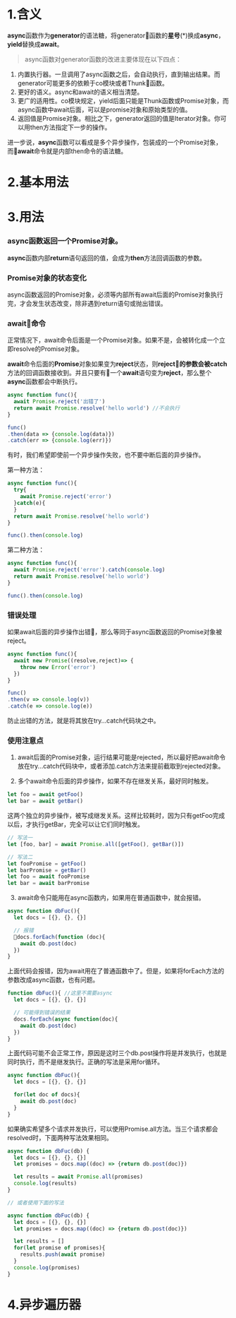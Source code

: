 # 1.含义
**async**函数作为**generator**的语法糖，将generator函数的**星号**(*)换成**async**，**yield**替换成**await**。
>async函数对generator函数的改进主要体现在以下四点：
1. 内置执行器。一旦调用了async函数之后，会自动执行，直到输出结果。而generator可能更多的依赖于co模块或者Thunk函数。
2. 更好的语义。async和await的语义相当清楚。
3. 更广的适用性。co模块规定，yield后面只能是Thunk函数或Promise对象，而async函数中await后面，可以是promise对象和原始类型的值。
4. 返回值是Promise对象。相比之下，generator返回的值是Iterator对象。你可以用then方法指定下一步的操作。

进一步说，**async**函数可以看成是多个异步操作，包装成的一个Promise对象，而**await**命令就是内部then命令的语法糖。

# 2.基本用法

# 3.用法
### **async**函数返回一个Promise对象。
**async**函数内部**return**语句返回的值，会成为**then**方法回调函数的参数。

### **Promise**对象的状态变化
async函数返回的Promise对象，必须等内部所有await后面的Promise对象执行完，才会发生状态改变，除非遇到return语句或抛出错误。

### **await命令**
正常情况下，await命令后面是一个Promise对象。如果不是，会被转化成一个立即resolve的Promise对象。

**await**命令后面的**Promise**对象如果变为**reject**状态，则**reject**的参数会被**catch**方法的回调函数接收到。并且只要有一个**await**语句变为**reject**，那么整个**async**函数都会中断执行。
```javascript
async function func(){
  await Promise.reject('出错了')
  return await Promise.resolve('hello world') //不会执行
}

func()
.then(data => {console.log(data)})
.catch(err => {console.log(err)})
```
有时，我们希望即使前一个异步操作失败，也不要中断后面的异步操作。

第一种方法：
```javascript
async function func(){
  try{
    await Promise.reject('error')
  }catch(e){
  }
  return await Promise.resolve('hello world')
}

func().then(console.log)
```
第二种方法：
```javascript
async function func(){
  await Promise.reject('error').catch(console.log)
  return await Promise.resolve('hello world')
}

func().then(console.log)
```
### 错误处理
如果await后面的异步操作出错，那么等同于async函数返回的Promise对象被reject。
```javascript
async function func(){
  await new Promise((resolve,reject)=> {
    throw new Error('error')
  })
}

func()
.then(v => console.log(v))
.catch(e => console.log(e))
```
防止出错的方法，就是将其放在try…catch代码块之中。
### 使用注意点
1. await后面的Promise对象，运行结果可能是rejected，所以最好把await命令放在try...catch代码块中，或者添加.catch方法来提前截取到rejected对象。

2. 多个await命令后面的异步操作，如果不存在继发关系，最好同时触发。
```javascript
let foo = await getFoo()
let bar = await getBar() 
```
这两个独立的异步操作，被写成继发关系。这样比较耗时，因为只有getFoo完成以后，才执行getBar，完全可以让它们同时触发。
```javascript
// 写法一
let [foo, bar] = await Promise.all([getFoo(), getBar()])

// 写法二
let fooPromise = getFoo()
let barPromise = getBar()
let foo = await fooPromise
let bar = await barPromise
```
3. await命令只能用在async函数内，如果用在普通函数中，就会报错。
```javascript
async function dbFuc(){
  let docs = [{}, {}, {}]

  // 报错
  docs.forEach(function (doc){
    await db.post(doc)
  })
}
```
上面代码会报错，因为await用在了普通函数中了。但是，如果将forEach方法的参数改成async函数，也有问题。
```javascript
function dbFuc(){ //这里不需要async
  let docs = [{}, {}, {}]

  // 可能得到错误的结果
  docs.forEach(async function(doc){
    await db.post(doc)
  })
}
```
上面代码可能不会正常工作，原因是这时三个db.post操作将是并发执行，也就是同时执行，而不是继发执行。正确的写法是采用for循环。
```javascript
async function dbFuc(){
  let docs = [{}, {}, {}]

  for(let doc of docs){
    await db.post(doc)
  }
}
```
如果确实希望多个请求并发执行，可以使用Promise.all方法。当三个请求都会resolved时，下面两种写法效果相同。
```javascript
async function dbFuc(db) {
  let docs = [{}, {}, {}]
  let promises = docs.map((doc) => {return db.post(doc)})

  let results = await Promise.all(promises)
  console.log(results)
}

// 或者使用下面的写法

async function dbFuc(db) {
  let docs = [{}, {}, {}]
  let promises = docs.map((doc) => {return db.post(doc)})

  let results = []
  for(let promise of promises){
    results.push(await promise)
  }
  console.log(promises)
}
```
# 4.异步遍历器


